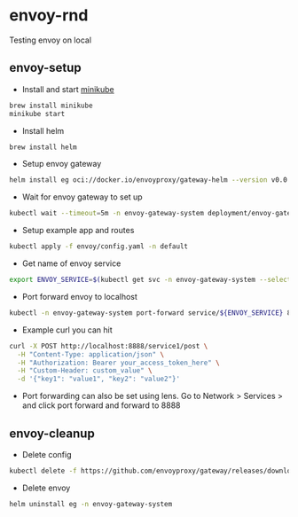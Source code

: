 # envoy-rnd

Testing envoy on local


## envoy-setup

- Install and start [minikube](https://minikube.sigs.k8s.io/docs/start/?arch=%2Fmacos%2Farm64%2Fstable%2Fhomebrew)
```bash
brew install minikube
minikube start
```
- Install helm <br/>
```bash
brew install helm
```
- Setup envoy gateway <br/>
```bash
helm install eg oci://docker.io/envoyproxy/gateway-helm --version v0.0.0-latest -n envoy-gateway-system --create-namespace
```
- Wait for envoy gateway to set up<br/>
```bash
kubectl wait --timeout=5m -n envoy-gateway-system deployment/envoy-gateway --for=condition=Available
```
- Setup example app and routes<br/>
```bash
kubectl apply -f envoy/config.yaml -n default
```
- Get name of envoy service<br/>
```bash
export ENVOY_SERVICE=$(kubectl get svc -n envoy-gateway-system --selector=gateway.envoyproxy.io/owning-gateway-namespace=default,gateway.envoyproxy.io/owning-gateway-name=eg -o jsonpath='{.items[0].metadata.name}')
```
- Port forward envoy to localhost<br/>
```bash
kubectl -n envoy-gateway-system port-forward service/${ENVOY_SERVICE} 8888:80`
```
- Example curl you can hit<br/>
```bash
curl -X POST http://localhost:8888/service1/post \
  -H "Content-Type: application/json" \
  -H "Authorization: Bearer your_access_token_here" \
  -H "Custom-Header: custom_value" \
  -d '{"key1": "value1", "key2": "value2"}'
 ```
- Port forwarding can also be set using lens. Go to Network > Services > <gateway service> and click port forward and forward to 8888

## envoy-cleanup
- Delete config
```bash
kubectl delete -f https://github.com/envoyproxy/gateway/releases/download/latest/quickstart.yaml --ignore-not-found=true
```
- Delete envoy
```bash
helm uninstall eg -n envoy-gateway-system
```